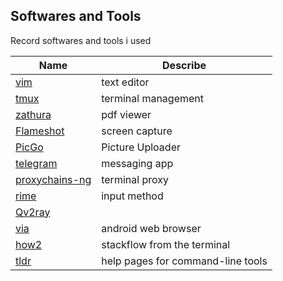 ## Softwares and Tools
Record softwares and tools i used

| Name             | Describe                    |
|------------------|-----------------------------|
| [vim]            | text editor                 |
| [tmux]           | terminal management         |
| [zathura]        | pdf viewer                  |
| [Flameshot]      | screen capture              |
| [PicGo]          | Picture Uploader            |
| [telegram]       | messaging app               |
| [proxychains-ng] | terminal proxy              |
| [rime]           | input method                |
| [Qv2ray]         |                             |
| [via]            | android web browser         |
| [how2]           | stackflow from the terminal |
| [tldr]           |     help pages for command-line tools                        |




[vim]: https://github.com/vim/vim
[tmux]: https://github.com/tmux/tmux
[zathura]: https://pwmt.org/projects/zathura/
[PicGo]: https://github.com/Molunerfinn/PicGo
[Flameshot]: https://github.com/lupoDharkael/flameshot
[telegram]: https://telegram.org/
[proxychains-ng]: https://github.com/rofl0r/proxychains-ng
[rime]: https://github.com/rime/home
[Qv2ray]: https://github.com/Qv2ray/Qv2ray
[via]: https://github.com/tuyafeng/Via
[how2]: https://github.com/santinic/how2
[tldr]: https://github.com/tldr-pages/tldr
